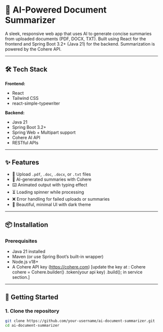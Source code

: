 # 🧠 AI-Powered Document Summarizer

A sleek, responsive web app that uses AI to generate concise summaries from uploaded documents (PDF, DOCX, TXT). Built using React for the frontend and Spring Boot 3.2+ (Java 21) for the backend. Summarization is powered by the Cohere API.

---

## 🛠️ Tech Stack

**Frontend:**

- React
- Tailwind CSS
- react-simple-typewriter

**Backend:**

- Java 21
- Spring Boot 3.2+
- Spring Web + Multipart support
- Cohere AI API
- RESTful APIs

---

## ✨ Features

- 📄 Upload `.pdf`, `.doc`, `.docx`, or `.txt` files
- 🤖 AI-generated summaries with Cohere
- ⌨️ Animated output with typing effect
- ⏳ Loading spinner while processing
- ❌ Error handling for failed uploads or summaries
- 🎨 Beautiful, minimal UI with dark theme

---

## 📦 Installation

### Prerequisites

- Java 21 installed
- Maven (or use Spring Boot’s built-in wrapper)
- Node.js v18+
- A Cohere API key (https://cohere.com) [update the key at :
  Cohere cohere = Cohere.builder()
  .token(your api key)
  .build(); in service section.]

---

## 🚀 Getting Started

### 1. Clone the repository

```bash
git clone https://github.com/your-username/ai-document-summarizer.git
cd ai-document-summarizer
```
